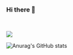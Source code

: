 ### Hi there 👋

<!--
**Korkrane/Korkrane** is a ✨ _special_ ✨ repository because its `README.md` (this file) appears on your GitHub profile.

Here are some ideas to get you started:

- 🔭 I’m currently working on ...
- 🌱 I’m currently learning ...
- 👯 I’m looking to collaborate on ...
- 🤔 I’m looking for help with ...
- 💬 Ask me about ...
- 📫 How to reach me: ...
- 😄 Pronouns: ...
- ⚡ Fun fact: ...
-->

<!--
![JaeSeoKim's Top Langs](https://github-readme-stats.vercel.app/api/top-langs/?username=Korkrane&layout=compact&bg_color=7f7fd5,86a8e7,91eac9&title_color=fff&text_color=fff)
-->

<img alt="" src="https://img.shields.io/badge/C-00599C?style=for-the-badge&logo=c&logoColor=white"/> <img alt="" src="https://img.shields.io/badge/C%2B%2B-00599C?style=for-the-badge&logo=c%2B%2B&logoColor=white"/> <img alt="" src="https://img.shields.io/badge/Python-3776AB?style=for-the-badge&logo=python&logoColor=white"/> <img alt="" src="https://img.shields.io/badge/TypeScript-007ACC?style=for-the-badge&logo=typescript&logoColor=white"/> <img alt="" src="https://img.shields.io/badge/React-20232A?style=for-the-badge&logo=react&logoColor=61DAFB"/> <img alt="" src="https://img.shields.io/badge/PostgreSQL-316192?style=for-the-badge&logo=postgresql&logoColor=white"/>

![](https://komarev.com/ghpvc/?username=Korkrane&label=views&style=flat-square)

![Anurag's GitHub stats](https://github-readme-stats.vercel.app/api?username=Korkrane&show_icons=true&theme=gruvbox)
